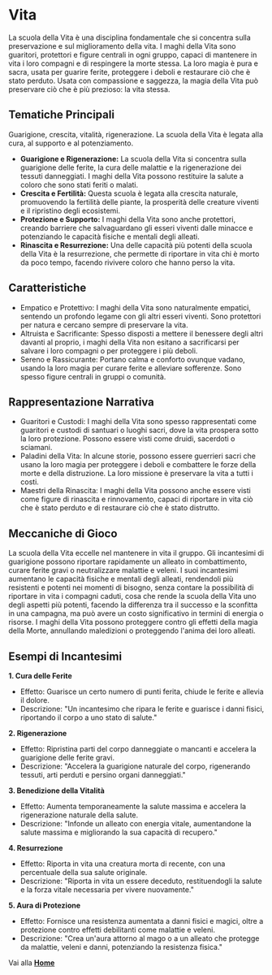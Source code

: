# Vita
La scuola della Vita è una disciplina fondamentale che si concentra sulla preservazione e sul miglioramento della vita. I maghi della Vita sono guaritori, protettori e figure centrali in ogni gruppo, capaci di mantenere in vita i loro compagni e di respingere la morte stessa. La loro magia è pura e sacra, usata per guarire ferite, proteggere i deboli e restaurare ciò che è stato perduto. Usata con compassione e saggezza, la magia della Vita può preservare ciò che è più prezioso: la vita stessa. 

## Tematiche Principali
Guarigione, crescita, vitalità, rigenerazione. La scuola della Vita è legata alla cura, al supporto e al potenziamento.

- **Guarigione e Rigenerazione:** La scuola della Vita si concentra sulla guarigione delle ferite, la cura delle malattie e la rigenerazione dei tessuti danneggiati. I maghi della Vita possono restituire la salute a coloro che sono stati feriti o malati.
- **Crescita e Fertilità:** Questa scuola è legata alla crescita naturale, promuovendo la fertilità delle piante, la prosperità delle creature viventi e il ripristino degli ecosistemi.
- **Protezione e Supporto:** I maghi della Vita sono anche protettori, creando barriere che salvaguardano gli esseri viventi dalle minacce e potenziando le capacità fisiche e mentali degli alleati.
- **Rinascita e Resurrezione:** Una delle capacità più potenti della scuola della Vita è la resurrezione, che permette di riportare in vita chi è morto da poco tempo, facendo rivivere coloro che hanno perso la vita.

## Caratteristiche
- Empatico e Protettivo: I maghi della Vita sono naturalmente empatici, sentendo un profondo legame con gli altri esseri viventi. Sono protettori per natura e cercano sempre di preservare la vita.
- Altruista e Sacrificante: Spesso disposti a mettere il benessere degli altri davanti al proprio, i maghi della Vita non esitano a sacrificarsi per salvare i loro compagni o per proteggere i più deboli.
- Sereno e Rassicurante: Portano calma e conforto ovunque vadano, usando la loro magia per curare ferite e alleviare sofferenze. Sono spesso figure centrali in gruppi o comunità.



## Rappresentazione Narrativa
- Guaritori e Custodi: I maghi della Vita sono spesso rappresentati come guaritori e custodi di santuari o luoghi sacri, dove la vita prospera sotto la loro protezione. Possono essere visti come druidi, sacerdoti o sciamani.
- Paladini della Vita: In alcune storie, possono essere guerrieri sacri che usano la loro magia per proteggere i deboli e combattere le forze della morte e della distruzione. La loro missione è preservare la vita a tutti i costi.
- Maestri della Rinascita: I maghi della Vita possono anche essere visti come figure di rinascita e rinnovamento, capaci di riportare in vita ciò che è stato perduto e di restaurare ciò che è stato distrutto.




## Meccaniche di Gioco
La scuola della Vita eccelle nel mantenere in vita il gruppo. Gli incantesimi di guarigione possono riportare rapidamente un alleato in combattimento, curare ferite gravi o neutralizzare malattie e veleni. I suoi incantesimi aumentano le capacità fisiche e mentali degli alleati, rendendoli più resistenti e potenti nei momenti di bisogno, senza contare la possibilità di riportare in vita i compagni caduti, cosa che rende la scuola della Vita uno degli aspetti più potenti, facendo la differenza tra il successo e la sconfitta in una campagna, ma può avere un costo significativo in termini di energia o risorse. I maghi della Vita possono proteggere contro gli effetti della magia della Morte, annullando maledizioni o proteggendo l'anima dei loro alleati.

## Esempi di Incantesimi

**1. Cura delle Ferite**
- Effetto: Guarisce un certo numero di punti ferita, chiude le ferite e allevia il dolore.
- Descrizione: "Un incantesimo che ripara le ferite e guarisce i danni fisici, riportando il corpo a uno stato di salute."

**2. Rigenerazione**
- Effetto: Ripristina parti del corpo danneggiate o mancanti e accelera la guarigione delle ferite gravi.
- Descrizione: "Accelera la guarigione naturale del corpo, rigenerando tessuti, arti perduti e persino organi danneggiati."

**3. Benedizione della Vitalità**
- Effetto: Aumenta temporaneamente la salute massima e accelera la rigenerazione naturale della salute.
- Descrizione: "Infonde un alleato con energia vitale, aumentandone la salute massima e migliorando la sua capacità di recupero."

**4. Resurrezione**
- Effetto: Riporta in vita una creatura morta di recente, con una percentuale della sua salute originale.
- Descrizione: "Riporta in vita un essere deceduto, restituendogli la salute e la forza vitale necessaria per vivere nuovamente."

**5. Aura di Protezione**
- Effetto: Fornisce una resistenza aumentata a danni fisici e magici, oltre a protezione contro effetti debilitanti come malattie e veleni.
- Descrizione: "Crea un'aura attorno al mago o a un alleato che protegge da malattie, veleni e danni, potenziando la resistenza fisica."

Vai alla [**Home**](https://crypticsentinel.github.io/Open-Source-GDR/)
